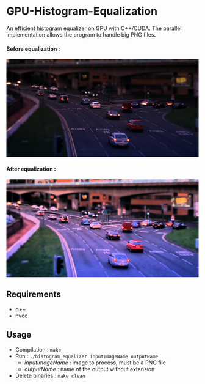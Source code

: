 # GPU-Histogram-Equalization

An efficient histogram equalizer on GPU with C++/CUDA.
The parallel implementation allows the program to handle big PNG files.

#### Before equalization :
![alt-text-1](./img/cars.png)

#### After equalization :
![alt-text-2](./img/cars_he.png)

## Requirements

* g++
* nvcc

## Usage

* Compilation : `make`
* Run : `./histogram_equalizer inputImageName outputName`
    * *inputImageName* : image to process, must be a PNG file
    * *outputName* : name of the output without extension
* Delete binaries : `make clean`
